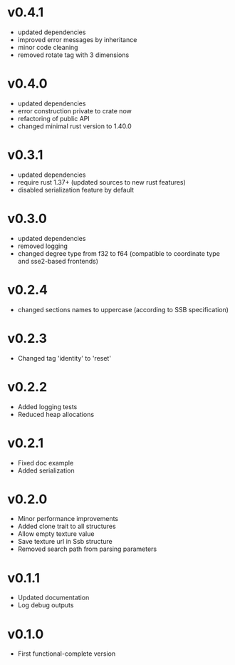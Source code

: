 # v0.4.1
* updated dependencies
* improved error messages by inheritance
* minor code cleaning
* removed rotate tag with 3 dimensions

# v0.4.0
* updated dependencies
* error construction private to crate now
* refactoring of public API
* changed minimal rust version to 1.40.0

# v0.3.1
* updated dependencies
* require rust 1.37+ (updated sources to new rust features)
* disabled serialization feature by default

# v0.3.0
* updated dependencies
* removed logging
* changed degree type from f32 to f64 (compatible to coordinate type and sse2-based frontends)

# v0.2.4
* changed sections names to uppercase (according to SSB specification)

# v0.2.3
* Changed tag 'identity' to 'reset'

# v0.2.2
* Added logging tests
* Reduced heap allocations

# v0.2.1
* Fixed doc example
* Added serialization

# v0.2.0
* Minor performance improvements
* Added clone trait to all structures
* Allow empty texture value
* Save texture url in Ssb structure
* Removed search path from parsing parameters

# v0.1.1
* Updated documentation
* Log debug outputs

# v0.1.0
* First functional-complete version